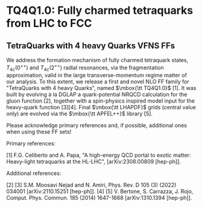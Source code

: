 # TQ4Q1.0: Fully charmed tetraquarks from LHC to FCC
## TetraQuarks with 4 heavy Quarks VFNS FFs

We address the formation mechanism of fully charmed tetraquark states, $T_{4c}(0^{++})$ and $T_{4c}(2^{++})$ radial resonances, via the fragmentation approximation, valid in the large transverse-momentum regime matter of our analysis. To this extent, we release a first and novel NLO FF family for "TetraQuarks with 4 heavy Quarks", named $\mbox{\tt TQ4Q1.0}$ [1]. It was built by evolving à la DGLAP a quark-potential NRQCD calculation for the gluon function [2], together with a spin-physics inspired model input for the heavy-quark function [3][4]. Final $\mbox{\tt LHAPDF}$ grids (central value only) are evolved via the $\mbox{\tt APFEL++}$ library [5].

Please acknowledge primary references and, if possible, additional ones when using these FF sets!  
  

Primary references:

[1] F.G. Celiberto and A. Papa, "A high-energy QCD portal to exotic matter: Heavy-light tetraquarks at the HL-LHC", [arXiv:2308.00809 [hep-ph]].  
  

Additional references:

[2] 
[3] S.M. Moosavi Nejad and N. Amiri, Phys. Rev. D 105 (3) (2022) 034001 [arXiv:2110.15251 [hep-ph]]. 
[4]
[5] V. Bertone, S. Carrazza, J. Rojo, Comput. Phys. Commun. 185 (2014) 1647-1668 [arXiv:1310.1394 [hep-ph]].  
